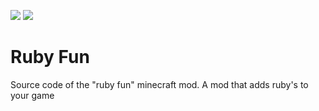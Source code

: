 [![](http://cf.way2muchnoise.eu/full_ruby-fun_downloads.svg)](https://minecraft.curseforge.com/projects/ruby-fun) [![](http://cf.way2muchnoise.eu/versions/For%20MC_ruby-fun_all.svg)](https://minecraft.curseforge.com/projects/ruby-fun/files)

Ruby Fun
========

Source code of the "ruby fun" minecraft mod. A mod that adds ruby's to your game
